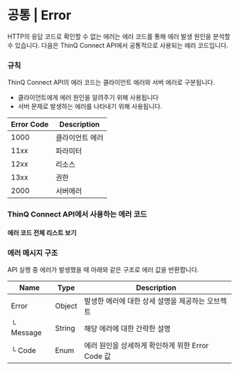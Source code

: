 # 공통 | Error

HTTP의 응답 코드로 확인할 수 없는 에러는 에러 코드를 통해 에러 발생 원인을 분석할 수 있습니다. 다음은 ThinQ Connect API에서 공통적으로 사용되는 에러 코드입니다.

### 규칙

ThinQ Connect API의 에러 코드는 클라이언트 에러와 서버 에러로 구분됩니다.

* 클라이언트에게 에러 원인을 알려주기 위해 사용됩니다
* 서버 문제로 발생하는 에러를 나타내기 위해 사용됩니다.

| Error Code | Description |
| ---------- | ----------- |
| 1000       | 클라이언트 에러    |
| 11xx       | 파라미터        |
| 12xx       | 리소스         |
| 13xx       | 권한          |
| 2000       | 서버에러        |

### ThinQ Connect API에서 사용하는 에러 코드

#### 에러 코드 전체 리스트 보기 <a href="#errorcodelist" id="errorcodelist"></a>

### 에러 메시지 구조

API 실행 중 에러가 발생했을 때 아래와 같은 구조로 에러 값을 반환합니다.

| Name      | Type   | Description                      |
| --------- | ------ | -------------------------------- |
| Error     | Object | 발생한 에러에 대한 상세 설명을 제공하는 오브젝트      |
| └ Message | String | 해당 에러에 대한 간략한 설명                 |
| └ Code    | Enum   | 에러 원인을 상세하게 확인하게 위한 Error Code 값 |

## &#x20;<a href="#device-li" id="device-li"></a>
